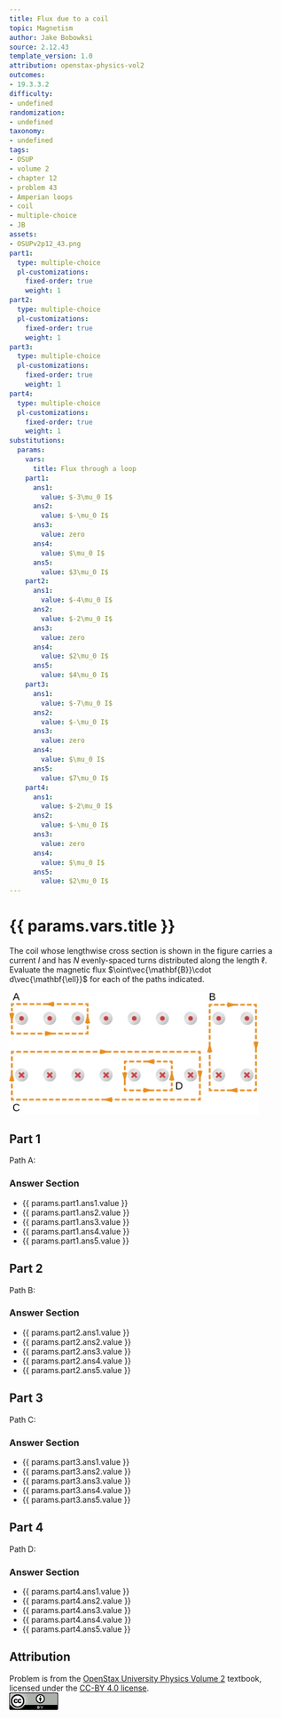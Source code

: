 ```yaml
---
title: Flux due to a coil
topic: Magnetism
author: Jake Bobowksi
source: 2.12.43
template_version: 1.0
attribution: openstax-physics-vol2
outcomes:
- 19.3.3.2
difficulty:
- undefined
randomization:
- undefined
taxonomy:
- undefined
tags:
- OSUP
- volume 2
- chapter 12
- problem 43
- Amperian loops
- coil
- multiple-choice
- JB
assets:
- OSUPv2p12_43.png
part1:
  type: multiple-choice
  pl-customizations:
    fixed-order: true
    weight: 1
part2:
  type: multiple-choice
  pl-customizations:
    fixed-order: true
    weight: 1
part3:
  type: multiple-choice
  pl-customizations:
    fixed-order: true
    weight: 1
part4:
  type: multiple-choice
  pl-customizations:
    fixed-order: true
    weight: 1
substitutions:
  params:
    vars:
      title: Flux through a loop
    part1:
      ans1:
        value: $-3\mu_0 I$
      ans2:
        value: $-\mu_0 I$
      ans3:
        value: zero
      ans4:
        value: $\mu_0 I$
      ans5:
        value: $3\mu_0 I$
    part2:
      ans1:
        value: $-4\mu_0 I$
      ans2:
        value: $-2\mu_0 I$
      ans3:
        value: zero
      ans4:
        value: $2\mu_0 I$
      ans5:
        value: $4\mu_0 I$
    part3:
      ans1:
        value: $-7\mu_0 I$
      ans2:
        value: $-\mu_0 I$
      ans3:
        value: zero
      ans4:
        value: $\mu_0 I$
      ans5:
        value: $7\mu_0 I$
    part4:
      ans1:
        value: $-2\mu_0 I$
      ans2:
        value: $-\mu_0 I$
      ans3:
        value: zero
      ans4:
        value: $\mu_0 I$
      ans5:
        value: $2\mu_0 I$
---
```

# {{ params.vars.title }}
The coil whose lengthwise cross section is shown in the figure carries a current $I$ and has $N$ evenly-spaced turns distributed along the length $\ell$.
Evaluate the magnetic flux $\oint\vec{\mathbf{B}}\cdot d\vec{\mathbf{\ell}}$ for each of the paths indicated.

<img src="OSUPv2p12_43.png" width=450 alt="The cross section of a coil with various Amperian loops">
<p></p>

## Part 1

Path A:

### Answer Section

- {{ params.part1.ans1.value }}
- {{ params.part1.ans2.value }}
- {{ params.part1.ans3.value }}
- {{ params.part1.ans4.value }}
- {{ params.part1.ans5.value }}

## Part 2

Path B:

### Answer Section

- {{ params.part2.ans1.value }}
- {{ params.part2.ans2.value }}
- {{ params.part2.ans3.value }}
- {{ params.part2.ans4.value }}
- {{ params.part2.ans5.value }}

## Part 3

Path C:

### Answer Section

- {{ params.part3.ans1.value }}
- {{ params.part3.ans2.value }}
- {{ params.part3.ans3.value }}
- {{ params.part3.ans4.value }}
- {{ params.part3.ans5.value }}

## Part 4

Path D:

### Answer Section

- {{ params.part4.ans1.value }}
- {{ params.part4.ans2.value }}
- {{ params.part4.ans3.value }}
- {{ params.part4.ans4.value }}
- {{ params.part4.ans5.value }}

## Attribution

Problem is from the [OpenStax University Physics Volume 2](https://openstax.org/details/books/university-physics-volume-2) textbook, licensed under the [CC-BY 4.0 license](https://creativecommons.org/licenses/by/4.0/).<br>![Image representing the Creative Commons 4.0 BY license.](https://raw.githubusercontent.com/firasm/bits/master/by.png)